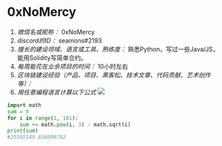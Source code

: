 # 0xNoMercy

1. *微信名或昵称：* 0xNoMercy
2. *discord的ID：* seamons#2193
3. *擅长的建设领域、语言或工具、熟练度：* 熟悉Python，写过一些Java/JS，能用Solidity写简单合约。
4. *每周能花在业余项目的时间：* 10小时左右
5. *区块链建设经验（产品、项目、黑客松、技术文章、代码贡献、艺术创作等）：* 
6. *用任意编程语言计算以下公式*
![](https://latex.codecogs.com/svg.image?\sum_{n=1}^{100}\left&space;(n^{3}-\sqrt[3]{n}&space;\right&space;))

```python
import math
sum = 0
for i in range(1, 101):
    sum += math.pow(i, 3) - math.sqrt(i)
print(sum)
#25502149.836096782
```
